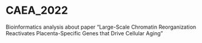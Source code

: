 # CAEA_2022
Bioinformatics analysis about paper “Large-Scale Chromatin Reorganization Reactivates Placenta-Specific Genes that Drive Cellular Aging”
